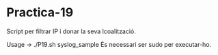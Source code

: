 # Practica-19
Script per filtrar IP i donar la seva lcoalització.

Usage -> ./P19.sh syslog_sample
          És necessari ser sudo per executar-ho.
